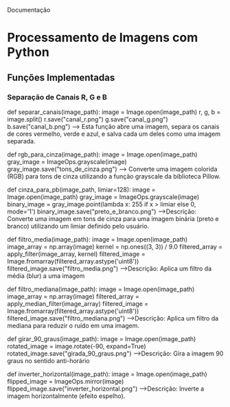Documentação
# Processamento de Imagens com Python
## Funções Implementadas

### Separação de Canais R, G e B
def separar_canais(image_path):
    image = Image.open(image_path)
    r, g, b = image.split()
    r.save("canal_r.png")
    g.save("canal_g.png")
    b.save("canal_b.png")
--> Esta função abre uma imagem, separa os canais de cores vermelho, verde e azul, e salva cada um deles como uma imagem separada.

def rgb_para_cinza(image_path):
    image = Image.open(image_path)
    gray_image = ImageOps.grayscale(image)
    gray_image.save("tons_de_cinza.png")
-->  Converte uma imagem colorida (RGB) para tons de cinza utilizando a função grayscale da biblioteca Pillow.

def cinza_para_pb(image_path, limiar=128):
    image = Image.open(image_path)
    gray_image = ImageOps.grayscale(image)
    binary_image = gray_image.point(lambda x: 255 if x > limiar else 0, mode='1')
    binary_image.save("preto_e_branco.png")
-->Descrição: Converte uma imagem em tons de cinza para uma imagem binária (preto e branco) utilizando um limiar definido pelo usuário.

def filtro_media(image_path):
    image = Image.open(image_path)
    image_array = np.array(image)
    kernel = np.ones((3, 3)) / 9.0
    filtered_array = apply_filter(image_array, kernel)
    filtered_image = Image.fromarray(filtered_array.astype('uint8'))
    filtered_image.save("filtro_media.png")
-->Descrição: Aplica um filtro da média (blur) a uma imagem 

def filtro_mediana(image_path):
    image = Image.open(image_path)
    image_array = np.array(image)
    filtered_array = apply_median_filter(image_array)
    filtered_image = Image.fromarray(filtered_array.astype('uint8'))
    filtered_image.save("filtro_mediana.png")
-->Descrição: Aplica um filtro da mediana para reduzir o ruído em uma imagem.

def girar_90_graus(image_path):
    image = Image.open(image_path)
    rotated_image = image.rotate(-90, expand=True)
    rotated_image.save("girada_90_graus.png")
-->Descrição: Gira a imagem 90 graus no sentido anti-horário

def inverter_horizontal(image_path):
    image = Image.open(image_path)
    flipped_image = ImageOps.mirror(image)
    flipped_image.save("inverter_horizontal.png")
-->Descrição: Inverte a imagem horizontalmente (efeito espelho).


